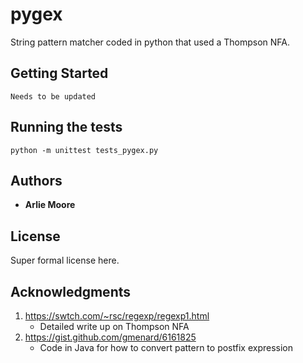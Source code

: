 # pygex

String pattern matcher coded in python that used a Thompson NFA.

## Getting Started

```
Needs to be updated
```

## Running the tests

```
python -m unittest tests_pygex.py
```

## Authors

* **Arlie Moore**

## License

Super formal license here. 

## Acknowledgments

1. https://swtch.com/~rsc/regexp/regexp1.html
    -  Detailed write up on Thompson NFA
2. https://gist.github.com/gmenard/6161825
    - Code in Java for how to convert pattern to postfix expression
    
